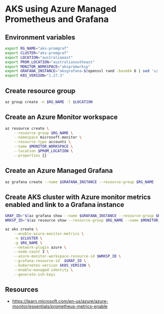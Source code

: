AKS using Azure Managed Prometheus and Grafana
==============================================

Environment variables
---------------------

```sh
export RG_NAME="aks-promgraf"
export CLUSTER="aks-promgraf"
export LOCATION="australiaeast"
export PROM_LOCATION="australiasoutheast"
export MONITOR_WORKSPACE="akspromwrksp"
export GRAFANA_INSTANCE="aksgrafana-$(openssl rand -base64 6 | sed 's/[=\/\-\+]+//g')"
export K8S_VERSION="1.27.3"
```

Create resource group
---------------------

```sh
az group create -n $RG_NAME -l $LOCATION
```

Create an Azure Monitor workspace
---------------------------------

```sh
az resource create \
    --resource-group $RG_NAME \
    --namespace microsoft.monitor \
    --resource-type accounts \
    --name $MONITOR_WORKSPACE \
    --location $PROM_LOCATION \
    --properties {}
```

Create an Azure Managed Grafana
-------------------------------

```sh
az grafana create --name $GRAFANA_INSTANCE --resource-group $RG_NAME
```

Create AKS cluster with Azure monitor metrics enabled and link to a Grafana instance
------------------------------------------------------------------------------------

```sh
GRAF_ID="$(az grafana show --name $GRAFANA_INSTANCE --resource-group $RG_NAME --query id -o tsv)"
WRKSP_ID="$(az resource show --resource-group $RG_NAME --name $MONITOR_WORKSPACE --resource-type accounts  --namespace microsoft.monitor --query id -o tsv)"

az aks create \
    --enable-azure-monitor-metrics \
    -n $CLUSTER \
    -g $RG_NAME \
    --network-plugin azure \
    --node-count 3 \
    --azure-monitor-workspace-resource-id $WRKSP_ID \
    --grafana-resource-id  $GRAF_ID \
    --kubernetes-version $K8S_VERSION \
    --enable-managed-identity \
    --generate-ssh-keys
```

Resources
---------

* https://learn.microsoft.com/en-us/azure/azure-monitor/essentials/prometheus-metrics-enable

